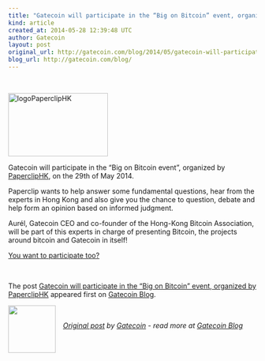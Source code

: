```yaml
---
title: "Gatecoin will participate in the “Big on Bitcoin” event, organized by PaperclipHK"
kind: article
created_at: 2014-05-28 12:39:48 UTC
author: Gatecoin
layout: post
original_url: http://gatecoin.com/blog/2014/05/gatecoin-will-participate-big-bitcoin-event-organized-papercliphk/?utm_source=rss&amp;utm_medium=rss&amp;utm_campaign=gatecoin-will-participate-big-bitcoin-event-organized-papercliphk
blog_url: http://gatecoin.com/blog/
---
```

<br/><p><a href="http://gatecoin.com/blog/wp-content/uploads/2014/05/logoPaperclipHK.png"><img class="alignnone  wp-image-125" src="http://gatecoin.com/blog/wp-content/uploads/2014/05/logoPaperclipHK.png" alt="logoPaperclipHK" width="202" height="128" /></a></p>
<p>Gatecoin will participate in the &#8220;Big on Bitcoin event&#8221;, organized by <a title="paperclipHK" href="http://www.papercliphk.com/en/academy/event/big-on-bitcoin" target="_blank">PaperclipHK</a>, on the 29th of May 2014.</p>
<p>Paperclip wants to help answer some fundamental questions, hear from the experts in Hong Kong and also give you the chance to question, debate and help form an opinion based on informed judgment.</p>
<p>Aurél, Gatecoin CEO and co-founder of the Hong-Kong Bitcoin Association, will be part of this experts in charge of presenting Bitcoin, the projects around bitcoin and Gatecoin in itself!</p>
<p><a title="PaperClipHK Event" href="http://www.meetup.com/Bitcoin-HK/events/183865182/" target="_blank">You want to participate too?</a></p>
<p>&nbsp;</p>
<p>The post <a rel="nofollow" href="http://gatecoin.com/blog/2014/05/gatecoin-will-participate-big-bitcoin-event-organized-papercliphk/">Gatecoin will participate in the &#8220;Big on Bitcoin&#8221; event, organized by PaperclipHK</a> appeared first on <a rel="nofollow" href="http://gatecoin.com/blog">Gatecoin Blog</a>.</p><div class="author">
  <img src="" style="width: 96px; height: 96;">
  <span style="position: absolute; padding: 32px 15px;">
    <i><a href="http://gatecoin.com/blog/2014/05/gatecoin-will-participate-big-bitcoin-event-organized-papercliphk/?utm_source=rss&amp;utm_medium=rss&amp;utm_campaign=gatecoin-will-participate-big-bitcoin-event-organized-papercliphk">Original post</a> by <a href="http://twitter.com/">Gatecoin</a> - read more at <a href="http://gatecoin.com/blog/">Gatecoin Blog</a></i>
  </span>
</div>
